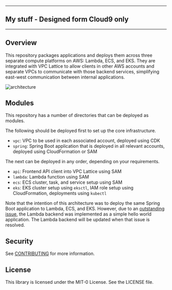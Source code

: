 -----


##  My stuff - Designed form Cloud9 only


-----


## Overview
This repository packages applications and deploys them across three separate compute platforms on AWS: Lambda, ECS, and EKS. They are integrated with VPC Lattice to allow clients in other AWS accounts and separate VPCs to communicate with those backend services, simplifying east-west communication between internal applications.

![architecture](assets/architecture.png)

## Modules
This repository has a number of directories that can be deployed as modules.

The following should be deployed first to set up the core infrastructure.
* `vpc`: VPC to be used in each associated account, deployed using CDK
* `spring`: Spring Boot application that is deployed in all relevant accounts, deployed using CloudFormation or SAM

The next can be deployed in any order, depending on your requirements.
* `api`: Frontend API client into VPC Lattice using SAM
* `lambda`: Lambda function using SAM
* `ecs`: ECS cluster, task, and service setup using SAM
* `eks`: EKS cluster setup using `eksctl`, IAM role setup using CloudFormation, deployments using `kubectl`

Note that the intention of this architecture was to deploy the same Spring Boot application to Lambda, ECS, and EKS. However, due to an [outstanding issue](https://github.com/awslabs/aws-serverless-java-container/issues/639), the Lambda backend was implemented as a simple hello world application. The Lambda backend will be updated when that issue is resolved.

## Security
See [CONTRIBUTING](CONTRIBUTING.md#security-issue-notifications) for more information.

## License
This library is licensed under the MIT-0 License. See the LICENSE file.

